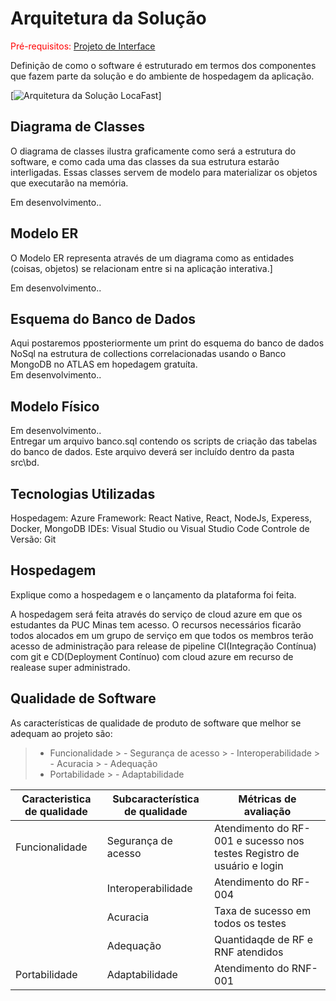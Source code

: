 # Arquitetura da Solução

<span style="color:red">Pré-requisitos: <a href="3-Projeto de Interface.md"> Projeto de Interface</a></span>

Definição de como o software é estruturado em termos dos componentes que fazem parte da solução e do ambiente de hospedagem da aplicação.

[![Arquitetura da Solução LocaFast](https://github.com/ICEI-PUC-Minas-PMV-ADS/pmv-ads-2024-1-e4-proj-dad-t2-locafast/blob/main/docs/img/arqlocasfast.png)]

## Diagrama de Classes

O diagrama de classes ilustra graficamente como será a estrutura do software, e como cada uma das classes da sua estrutura estarão interligadas. Essas classes servem de modelo para materializar os objetos que executarão na memória.

Em desenvolvimento..

## Modelo ER

O Modelo ER representa através de um diagrama como as entidades (coisas, objetos) se relacionam entre si na aplicação interativa.]

Em desenvolvimento..

## Esquema  do Banco de Dados

Aqui postaremos pposteriormente um print do esquema do banco de dados NoSql na estrutura de collections correlacionadas usando o Banco MongoDB no ATLAS em hopedagem gratuíta.<br>
Em desenvolvimento..

## Modelo Físico

Em desenvolvimento..<br>
Entregar um arquivo banco.sql contendo os scripts de criação das tabelas do banco de dados. Este arquivo deverá ser incluído dentro da pasta src\bd.

## Tecnologias Utilizadas

Hospedagem: Azure
Framework: React Native, React, NodeJs, Experess, Docker, MongoDB
IDEs: Visual Studio ou Visual Studio Code
Controle de Versão: Git
## Hospedagem

Explique como a hospedagem e o lançamento da plataforma foi feita.

A hospedagem será feita através do serviço de cloud azure em que os estudantes da PUC Minas tem acesso. O recursos necessários ficarão todos alocados em um grupo de serviço em que todos os membros terão acesso de administração para release de pipeline CI(Integração Contínua) com git e CD(Deployment Contínuo) com cloud azure em recurso de realease super administrado.

## Qualidade de Software

As características de qualidade de produto de software que melhor se adequam ao projeto são:

> - Funcionalidade
    > -	Segurança de acesso
    > - Interoperabilidade
    > -	Acuracia
    > -	Adequação
> - Portabilidade
    > -	Adaptabilidade

|Caracteristica de qualidade     | Subcaracterística de qualidade  |Métricas de avaliação |
|-------|-------------------------|----|
|Funcionalidade| Segurança de acesso | Atendimento do RF-001 e sucesso nos testes Registro de usuário e login | 
|| Interoperabilidade |  Atendimento do RF-004 | 
|| Acuracia | Taxa de sucesso em todos os testes | 
|| Adequação | Quantidaqde de RF e RNF atendidos | 
|Portabilidade| Adaptabilidade |  Atendimento do RNF-001 | 

